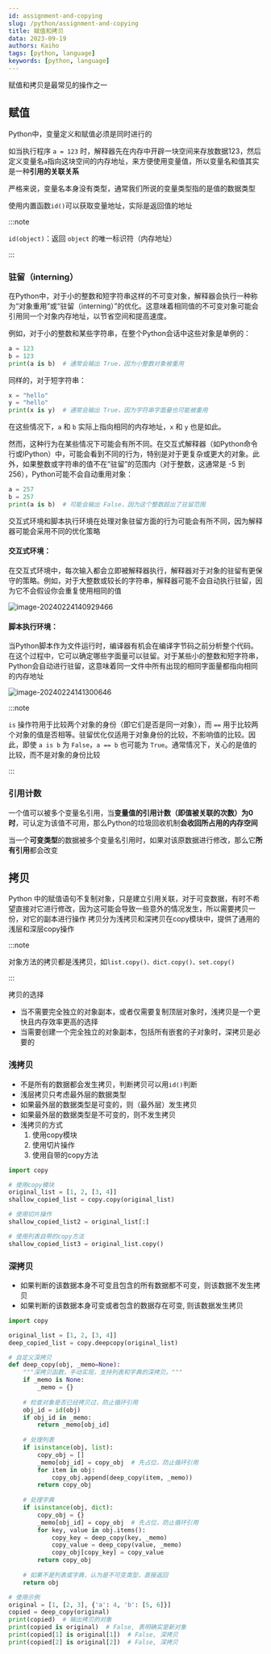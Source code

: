 ```yaml
---
id: assignment-and-copying
slug: /python/assignment-and-copying
title: 赋值和拷贝
data: 2023-09-19
authors: Kaiho
tags: [python, language]
keywords: [python, language]
---
```



赋值和拷贝是最常见的操作之一

## 赋值

Python中，变量定义和赋值必须是同时进行的

如当执行程序 `a = 123` 时，解释器先在内存中开辟一块空间来存放数据123，然后定义变量名`a`指向这块空间的内存地址，来方便使用变量值，所以变量名和值其实是一种**引用的关联关系**

严格来说，变量名本身没有类型，通常我们所说的变量类型指的是值的数据类型

使用内置函数`id()`可以获取变量地址，实际是返回值的地址

:::note

`id(object)`：返回 `object` 的唯一标识符（内存地址）

:::



### 驻留（interning）

在Python中，对于小的整数和短字符串这样的不可变对象，解释器会执行一种称为“对象重用”或“驻留（interning）”的优化。这意味着相同值的不可变对象可能会引用同一个对象内存地址，以节省空间和提高速度。

例如，对于小的整数和某些字符串，在整个Python会话中这些对象是单例的：

```python
a = 123
b = 123
print(a is b)  # 通常会输出 True，因为小整数对象被重用
```

同样的，对于短字符串：

```python
x = "hello"
y = "hello"
print(x is y)  # 通常会输出 True，因为字符串字面量也可能被重用
```

在这些情况下，`a` 和 `b` 实际上指向相同的内存地址，`x` 和 `y` 也是如此。

然而，这种行为在某些情况下可能会有所不同。在交互式解释器（如Python命令行或IPython）中，可能会看到不同的行为，特别是对于更复杂或更大的对象。此外，如果整数或字符串的值不在“驻留”的范围内（对于整数，这通常是 -5 到 256），Python可能不会自动重用对象：

```python
a = 257
b = 257
print(a is b)  # 可能会输出 False，因为这个整数超出了驻留范围
```

交互式环境和脚本执行环境在处理对象驻留方面的行为可能会有所不同，因为解释器可能会采用不同的优化策略

#### 交互式环境：

在交互式环境中，每次输入都会立即被解释器执行，解释器对于对象的驻留有更保守的策略。例如，对于大整数或较长的字符串，解释器可能不会自动执行驻留，因为它不会假设你会重复使用相同的值

![image-20240224140929466](Assignment-and-copying/image-20240224140929466.png)

#### 脚本执行环境：

当Python脚本作为文件运行时，编译器有机会在编译字节码之前分析整个代码。在这个过程中，它可以确定哪些字面量可以驻留。对于某些小的整数和短字符串，Python会自动进行驻留，这意味着同一文件中所有出现的相同字面量都指向相同的内存地址

![image-20240224141300646](Assignment-and-copying/image-20240224141300646.png)

:::note

`is` 操作符用于比较两个对象的身份（即它们是否是同一对象），而 `==` 用于比较两个对象的值是否相等。驻留优化仅适用于对象身份的比较，不影响值的比较。因此，即使 `a is b` 为 `False`，`a == b` 也可能为 `True`。通常情况下，关心的是值的比较，而不是对象的身份比较

:::



### 引用计数

一个值可以被多个变量名引用，当**变量值的引用计数（即值被关联的次数）为0时**，可认定为该值不可用，那么Python的垃圾回收机制**会收回所占用的内存空间**

当一个**可变类型**的数据被多个变量名引用时，如果对该原数据进行修改，那么它**所有引用**都会改变







## 拷贝

Python 中的赋值语句不复制对象，只是建立引用关联，对于可变数据，有时不希望直接对它进行修改，因为这可能会导致一些意外的情况发生，所以需要拷贝一份，对它的副本进行操作
拷贝分为浅拷贝和深拷贝在copy模块中，提供了通用的浅层和深层copy操作

:::note

对象方法的拷贝都是浅拷贝，如`list.copy()、dict.copy()、set.copy()`

:::

拷贝的选择

- 当不需要完全独立的对象副本，或者仅需要复制顶层对象时，浅拷贝是一个更快且内存效率更高的选择
- 当需要创建一个完全独立的对象副本，包括所有嵌套的子对象时，深拷贝是必要的

### 浅拷贝

- 不是所有的数据都会发生拷贝，判断拷贝可以用`id()`判断
- 浅层拷贝只考虑最外层的数据类型
- 如果最外层的数据类型是可变的，则（最外层）发生拷贝
- 如果最外层的数据类型是不可变的，则不发生拷贝
- 浅拷贝的方式
  1. 使用copy模块
  2. 使用切片操作
  3. 使用自带的copy方法

```python
import copy

# 使用copy模块
original_list = [1, 2, [3, 4]]
shallow_copied_list = copy.copy(original_list)

# 使用切片操作
shallow_copied_list2 = original_list[:]

# 使用列表自带的copy方法
shallow_copied_list3 = original_list.copy()
```



### 深拷贝

- 如果判断的该数据本身不可变且包含的所有数据都不可变，则该数据不发生拷贝
- 如果判断的该数据本身可变或者包含的数据存在可变, 则该数据发生拷贝

```python
import copy

original_list = [1, 2, [3, 4]]
deep_copied_list = copy.deepcopy(original_list)
```

```python
# 自定义深拷贝
def deep_copy(obj, _memo=None):
    """深拷贝函数，手动实现，支持列表和字典的深拷贝。"""
    if _memo is None:
        _memo = {}
    
    # 检查对象是否已经拷贝过，防止循环引用
    obj_id = id(obj)
    if obj_id in _memo:
        return _memo[obj_id]
    
    # 处理列表
    if isinstance(obj, list):
        copy_obj = []
        _memo[obj_id] = copy_obj  # 先占位，防止循环引用
        for item in obj:
            copy_obj.append(deep_copy(item, _memo))
        return copy_obj
    
    # 处理字典
    if isinstance(obj, dict):
        copy_obj = {}
        _memo[obj_id] = copy_obj  # 先占位，防止循环引用
        for key, value in obj.items():
            copy_key = deep_copy(key, _memo)
            copy_value = deep_copy(value, _memo)
            copy_obj[copy_key] = copy_value
        return copy_obj
    
    # 如果不是列表或字典，认为是不可变类型，直接返回
    return obj

# 使用示例
original = [1, [2, 3], {'a': 4, 'b': [5, 6]}]
copied = deep_copy(original)
print(copied)  # 输出拷贝的对象
print(copied is original)  # False, 表明确实是新对象
print(copied[1] is original[1])  # False, 深拷贝
print(copied[2] is original[2])  # False, 深拷贝
```

